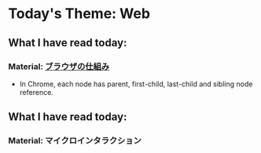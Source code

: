 # Today's Theme: Web
    
## What I have read today:
### Material: [ブラウザの仕組み](https://hayatoito.github.io/2017/dom/)
- In Chrome, each node has parent, first-child, last-child and sibling node reference.

## What I have read today:
### Material: マイクロインタラクション
